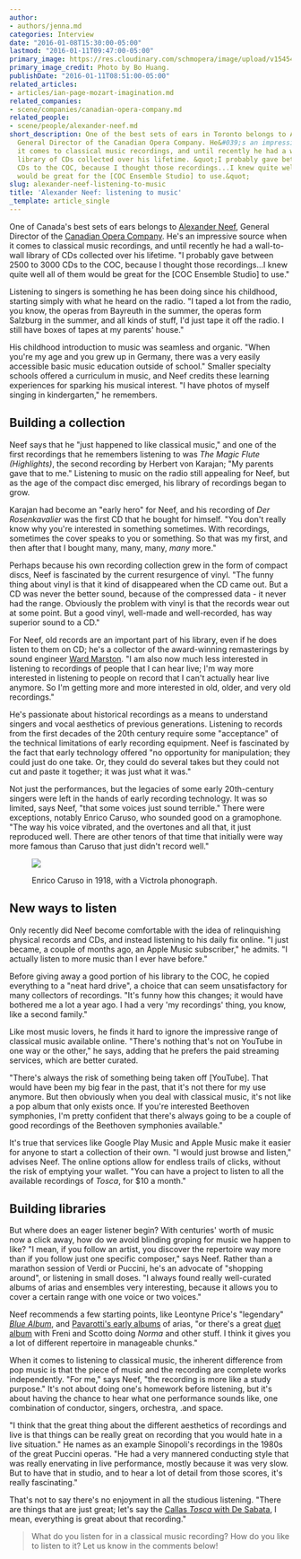 ```yaml
---
author:
- authors/jenna.md
categories: Interview
date: "2016-01-08T15:30:00-05:00"
lastmod: "2016-01-11T09:47:00-05:00"
primary_image: https://res.cloudinary.com/schmopera/image/upload/v1545409169/media/webhook-uploads/1452302752817/2016-01-08---Alexander-Neef1.jpg.jpg
primary_image_credit: Photo by Bo Huang.
publishDate: "2016-01-11T08:51:00-05:00"
related_articles:
- articles/ian-page-mozart-imagination.md
related_companies:
- scene/companies/canadian-opera-company.md
related_people:
- scene/people/alexander-neef.md
short_description: One of the best sets of ears in Toronto belongs to Alexander Neef,
  General Director of the Canadian Opera Company. He&#039;s an impressive source when
  it comes to classical music recordings, and until recently he had a wall-to-wall
  library of CDs collected over his lifetime. &quot;I probably gave between 2500-3000
  CDs to the COC, because I thought those recordings...I knew quite well all of them
  would be great for the [COC Ensemble Studio] to use.&quot;
slug: alexander-neef-listening-to-music
title: 'Alexander Neef: listening to music'
_template: article_single
---
```


One of Canada's best sets of ears belongs to [Alexander Neef](/scene/people/alexander-neef/), General Director of the [Canadian Opera Company](/scene/companies/canadian-opera-company/). He's an impressive source when it comes to classical music recordings, and until recently he had a wall-to-wall library of CDs collected over his lifetime. "I probably gave between 2500 to 3000 CDs to the COC, because I thought those recordings...I knew quite well all of them would be great for the [COC Ensemble Studio] to use."

Listening to singers is something he has been doing since his childhood, starting simply with what he heard on the radio. "I taped a lot from the radio, you know, the operas from Bayreuth in the summer, the operas form Salzburg in the summer, and all kinds of stuff, I'd just tape it off the radio. I still have boxes of tapes at my parents' house."

His childhood introduction to music was seamless and organic. "When you're my age and you grew up in Germany, there was a very easily accessible basic music education outside of school." Smaller specialty schools offered a curriculum in music, and Neef credits these learning experiences for sparking his musical interest. "I have photos of myself singing in kindergarten," he remembers.

## Building a collection

Neef says that he "just happened to like classical music," and one of the first recordings that he remembers listening to was *The Magic Flute (Highlights)*, the second recording by Herbert von Karajan; "My parents gave that to me." Listening to music on the radio still appealing for Neef, but as the age of the compact disc emerged, his library of recordings began to grow.

Karajan had become an "early hero" for Neef, and his recording of *Der Rosenkavalier* was the first CD that he bought for himself. "You don't really know why you're interested in something sometimes. With recordings, sometimes the cover speaks to you or something. So that was my first, and then after that I bought many, many, many, *many* more." 

Perhaps because his own recording collection grew in the form of compact discs, Neef is fascinated by the current resurgence of vinyl. "The funny thing about vinyl is that it kind of disappeared when the CD came out. But a CD was never the better sound, because of the compressed data - it never had the range. Obviously the problem with vinyl is that the records wear out at some point. But a good vinyl, well-made and well-recorded, has way superior sound to a CD."

For Neef, old records are an important part of his library, even if he does listen to them on CD; he's a collector of the award-winning remasterings by sound engineer [Ward Marston](http://www.marstonrecords.com/html/about.htm). "I am also now much less interested in listening to recordings of people that I can hear live; I'm way more interested in listening to people on record that I can't actually hear live anymore. So I'm getting more and more interested in old, older, and very old recordings." 

He's passionate about historical recordings as a means to understand singers and vocal aesthetics of previous generations. Listening to records from the first decades of the 20th century require some "acceptance" of the technical limitations of early recording equipment. Neef is fascinated by the fact that early technology offered "no opportunity for manipulation; they could just do one take. Or, they could do several takes but they could not cut and paste it together; it was just what it was."

Not just the performances, but the legacies of some early 20th-century singers were left in the hands of early recording technology. It was so limited, says Neef, "that some voices just sound terrible." There were exceptions, notably Enrico Caruso, who sounded good on a gramophone. "The way his voice vibrated, and the overtones and all that, it just reproduced well. There are other tenors of that time that initially were way more famous than Caruso that just didn't record well."

<figure data-type="image">

![](https://res.cloudinary.com/schmopera/image/upload/v1545409169/media/webhook-uploads/1452309490074/2016-01-08---Caruso.jpg.jpg)<figcaption>Enrico Caruso in 1918, with a Victrola phonograph.</figcaption>
</figure>

## New ways to listen 

Only recently did Neef become comfortable with the idea of relinquishing physical records and CDs, and instead listening to his daily fix online. "I just became, a couple of months ago, an Apple Music subscriber," he admits. "I actually listen to more music than I ever have before." 

Before giving away a good portion of his library to the COC, he copied everything to a "neat hard drive", a choice that can seem unsatisfactory for many collectors of recordings. "It's funny how this changes; it would have bothered me a lot a year ago. I had a very 'my recordings' thing, you know, like a second family."

Like most music lovers, he finds it hard to ignore the impressive range of classical music available online. "There's nothing that's not on YouTube in one way or the other," he says, adding that he prefers the paid streaming services, which are better curated. 

"There's always the risk of something being taken off [YouTube]. That would have been my big fear in the past, that it's not there for my use anymore. But then obviously when you deal with classical music, it's not like a pop album that only exists once. If you're interested Beethoven symphonies, I'm pretty confident that there's always going to be a couple of good recordings of the Beethoven symphonies available."

It's true that services like Google Play Music and Apple Music make it easier for anyone to start a collection of their own. "I would just browse and listen," advises Neef. The online options allow for endless trails of clicks, without the risk of emptying your wallet. "You can have a project to listen to all the available recordings of *Tosca*, for $10 a month."

## Building libraries

But where does an eager listener begin? With centuries' worth of music now a click away, how do we avoid blinding groping for music we happen to like? "I mean, if you follow an artist, you discover the repertoire way more than if you follow just one specific composer," says Neef. Rather than a marathon session of Verdi or Puccini, he's an advocate of "shopping around", or listening in small doses. "I always found really well-curated albums of arias and ensembles very interesting, because it allows you to cover a certain range with one voice or two voices."

Neef recommends a few starting points, like Leontyne Price's "legendary" [*Blue Album*](http://www.amazon.com/Leontyne-Price-Arias-Price/dp/B0002TKFRW), and [Pavarotti's early albums](http://www.discogs.com/Luciano-Pavarotti-Primo-Tenore/master/465418) of arias, "or there's a great [duet album](https://www.amazon.com/gp/product/B000V6S7OE?ie=UTF8&*Version*=1&*entries*=0) with Freni and Scotto doing *Norma* and other stuff. I think it gives you a lot of different repertoire in manageable chunks."

When it comes to listening to classical music, the inherent difference from pop music is that the piece of music and the recording are complete works independently. "For me," says Neef, "the recording is more like a study purpose." It's not about doing one's homework before listening, but it's about having the chance to hear what one performance sounds like, one combination of conductor, singers, orchestra, .and space. 

"I think that the great thing about the different aesthetics of recordings and live is that things can be really great on recording that you would hate in a live situation." He names as an example Sinopoli's recordings in the 1980s of the great Puccini operas. "He had a very mannered conducting style that was really enervating in live performance, mostly because it was very slow. But to have that in studio, and to hear a lot of detail from those scores, it's really fascinating."

That's not to say there's no enjoyment in all the studious listening. "There are things that are just great; let's say the [Callas *Tosca* with De Sabata](http://www.amazon.com/Puccini-Tosca-Maria-Callas/dp/B000002RXZ), I mean, everything is great about that recording."

>What do you listen for in a classical music recording? How do you like to listen to it? Let us know in the comments below!
